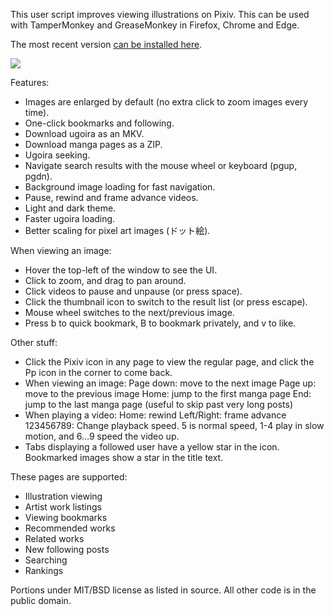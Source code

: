 This user script improves viewing illustrations on Pixiv.  This can be used
with TamperMonkey and GreaseMonkey in Firefox, Chrome and Edge.

The most recent version [can be installed here](https://s3.amazonaws.com/ppixiv/ppixiv.user.js).

![](https://s3.amazonaws.com/ppixiv/screenshot.png)

Features:

- Images are enlarged by default (no extra click to zoom images every time).
- One-click bookmarks and following.
- Download ugoira as an MKV.
- Download manga pages as a ZIP.
- Ugoira seeking.
- Navigate search results with the mouse wheel or keyboard (pgup, pgdn).
- Background image loading for fast navigation.
- Pause, rewind and frame advance videos.
- Light and dark theme.
- Faster ugoira loading.
- Better scaling for pixel art images (ドット絵).

When viewing an image:

- Hover the top-left of the window to see the UI.
- Click to zoom, and drag to pan around.
- Click videos to pause and unpause (or press space).
- Click the thumbnail icon to switch to the result list (or press escape).
- Mouse wheel switches to the next/previous image.
- Press b to quick bookmark, B to bookmark privately, and v to like.

Other stuff:

- Click the Pixiv icon in any page to view the regular page, and click the Pp icon in the
  corner to come back.
- When viewing an image:
  Page down: move to the next image
  Page up: move to the previous image
  Home: jump to the first manga page
  End: jump to the last manga page (useful to skip past very long posts)
- When playing a video:
  Home: rewind
  Left/Right: frame advance
  123456789: Change playback speed.  5 is normal speed, 1-4 play in slow motion, and 6...9 speed the
  video up.
- Tabs displaying a followed user have a yellow star in the icon.  Bookmarked images
  show a star in the title text.

These pages are supported:

- Illustration viewing
- Artist work listings
- Viewing bookmarks
- Recommended works
- Related works
- New following posts
- Searching
- Rankings

Portions under MIT/BSD license as listed in source.  All other code is in the
public domain.

